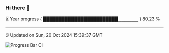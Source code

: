 ### Hi there 👋

⏳ Year progress { ████████████████████████▁▁▁▁▁▁ } 80.23 %

---

⏰ Updated on Sun, 20 Oct 2024 15:39:37 GMT

![Progress Bar CI](https://github.com/IshwaranRudhara/GIT-ACTION/workflows/Progress%20Bar%20CI/badge.svg)
